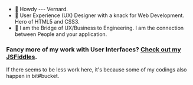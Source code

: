 - 👋 Howdy --- Vernard.
- 👀 User Experience (UX) Designer with a knack for Web Development. Hero of HTML5 and CSS3.
- 🌱 I am the Bridge of UX/Business to Engineering.  I am the connection between People and your application.

### Fancy more of my work with User Interfaces?  [Check out my JSFiddles](http://jsfiddle.net/user/vm7488/fiddles/).

If there seems to be less work here, it's because some of my codings also happen in bit#bucket.

<!---
vince7488/vince7488 is a ✨ special ✨ repository because its `README.md` (this file) appears on your GitHub profile.
You can click the Preview link to take a look at your changes.
--->
